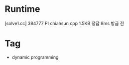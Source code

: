 # Runtime

[solve1.cc]
384777  PI  chiahsun    cpp 1.5KB   정답    8ms 방금 전


# Tag

* dynamic programming
